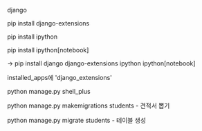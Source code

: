django

pip install django-extensions

pip install ipython

pip install ipython[notebook]

-> pip install django django-extensions ipython ipython[notebook]



installed_apps에 'django_extensions'

python manage.py shell_plus



python manage.py makemigrations students - 견적서 뽑기

python manage.py migrate students - 테이블 생성


